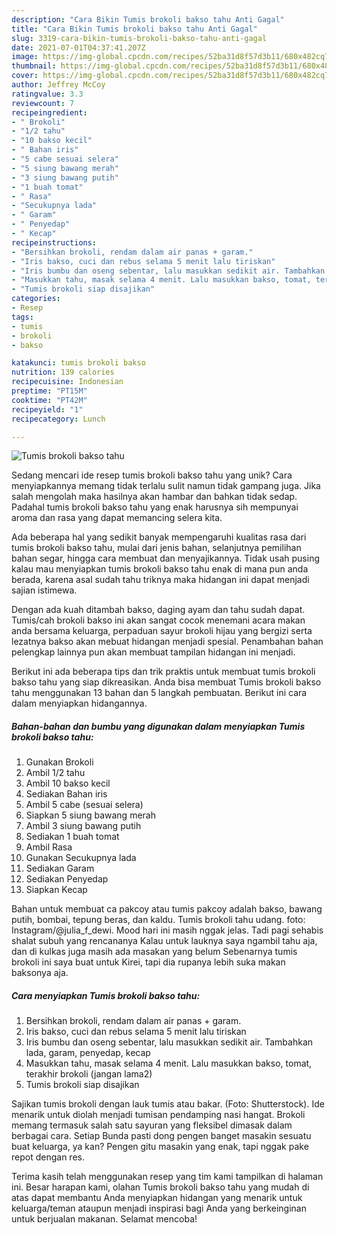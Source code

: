 ```yaml
---
description: "Cara Bikin Tumis brokoli bakso tahu Anti Gagal"
title: "Cara Bikin Tumis brokoli bakso tahu Anti Gagal"
slug: 3319-cara-bikin-tumis-brokoli-bakso-tahu-anti-gagal
date: 2021-07-01T04:37:41.207Z
image: https://img-global.cpcdn.com/recipes/52ba31d8f57d3b11/680x482cq70/tumis-brokoli-bakso-tahu-foto-resep-utama.jpg
thumbnail: https://img-global.cpcdn.com/recipes/52ba31d8f57d3b11/680x482cq70/tumis-brokoli-bakso-tahu-foto-resep-utama.jpg
cover: https://img-global.cpcdn.com/recipes/52ba31d8f57d3b11/680x482cq70/tumis-brokoli-bakso-tahu-foto-resep-utama.jpg
author: Jeffrey McCoy
ratingvalue: 3.3
reviewcount: 7
recipeingredient:
- " Brokoli"
- "1/2 tahu"
- "10 bakso kecil"
- " Bahan iris"
- "5 cabe sesuai selera"
- "5 siung bawang merah"
- "3 siung bawang putih"
- "1 buah tomat"
- " Rasa"
- "Secukupnya lada"
- " Garam"
- " Penyedap"
- " Kecap"
recipeinstructions:
- "Bersihkan brokoli, rendam dalam air panas + garam."
- "Iris bakso, cuci dan rebus selama 5 menit lalu tiriskan"
- "Iris bumbu dan oseng sebentar, lalu masukkan sedikit air. Tambahkan lada, garam, penyedap, kecap"
- "Masukkan tahu, masak selama 4 menit. Lalu masukkan bakso, tomat, terakhir brokoli (jangan lama2)"
- "Tumis brokoli siap disajikan"
categories:
- Resep
tags:
- tumis
- brokoli
- bakso

katakunci: tumis brokoli bakso 
nutrition: 139 calories
recipecuisine: Indonesian
preptime: "PT15M"
cooktime: "PT42M"
recipeyield: "1"
recipecategory: Lunch

---
```



![Tumis brokoli bakso tahu](https://img-global.cpcdn.com/recipes/52ba31d8f57d3b11/680x482cq70/tumis-brokoli-bakso-tahu-foto-resep-utama.jpg)

Sedang mencari ide resep tumis brokoli bakso tahu yang unik? Cara menyiapkannya memang tidak terlalu sulit namun tidak gampang juga. Jika salah mengolah maka hasilnya akan hambar dan bahkan tidak sedap. Padahal tumis brokoli bakso tahu yang enak harusnya sih mempunyai aroma dan rasa yang dapat memancing selera kita.

Ada beberapa hal yang sedikit banyak mempengaruhi kualitas rasa dari tumis brokoli bakso tahu, mulai dari jenis bahan, selanjutnya pemilihan bahan segar, hingga cara membuat dan menyajikannya. Tidak usah pusing kalau mau menyiapkan tumis brokoli bakso tahu enak di mana pun anda berada, karena asal sudah tahu triknya maka hidangan ini dapat menjadi sajian istimewa.

Dengan ada kuah ditambah bakso, daging ayam dan tahu sudah dapat. Tumis/cah brokoli bakso ini akan sangat cocok menemani acara makan anda bersama keluarga, perpaduan sayur brokoli hijau yang bergizi serta lezatnya bakso akan mebuat hidangan menjadi spesial. Penambahan bahan pelengkap lainnya pun akan membuat tampilan hidangan ini menjadi.


Berikut ini ada beberapa tips dan trik praktis untuk membuat tumis brokoli bakso tahu yang siap dikreasikan. Anda bisa membuat Tumis brokoli bakso tahu menggunakan 13 bahan dan 5 langkah pembuatan. Berikut ini cara dalam menyiapkan hidangannya.

<!--inarticleads1-->

##### Bahan-bahan dan bumbu yang digunakan dalam menyiapkan Tumis brokoli bakso tahu:

1. Gunakan  Brokoli
1. Ambil 1/2 tahu
1. Ambil 10 bakso kecil
1. Sediakan  Bahan iris
1. Ambil 5 cabe (sesuai selera)
1. Siapkan 5 siung bawang merah
1. Ambil 3 siung bawang putih
1. Sediakan 1 buah tomat
1. Ambil  Rasa
1. Gunakan Secukupnya lada
1. Sediakan  Garam
1. Sediakan  Penyedap
1. Siapkan  Kecap


Bahan untuk membuat ca pakcoy atau tumis pakcoy adalah bakso, bawang putih, bombai, tepung beras, dan kaldu. Tumis brokoli tahu udang. foto: Instagram/@julia_f_dewi. Mood hari ini masih nggak jelas. Tadi pagi sehabis shalat subuh yang rencananya Kalau untuk lauknya saya ngambil tahu aja, dan di kulkas juga masih ada masakan yang belum Sebenarnya tumis brokoli ini saya buat untuk Kirei, tapi dia rupanya lebih suka makan baksonya aja. 

<!--inarticleads2-->

##### Cara menyiapkan Tumis brokoli bakso tahu:

1. Bersihkan brokoli, rendam dalam air panas + garam.
1. Iris bakso, cuci dan rebus selama 5 menit lalu tiriskan
1. Iris bumbu dan oseng sebentar, lalu masukkan sedikit air. Tambahkan lada, garam, penyedap, kecap
1. Masukkan tahu, masak selama 4 menit. Lalu masukkan bakso, tomat, terakhir brokoli (jangan lama2)
1. Tumis brokoli siap disajikan


Sajikan tumis brokoli dengan lauk tumis atau bakar. (Foto: Shutterstock). Ide menarik untuk diolah menjadi tumisan pendamping nasi hangat. Brokoli memang termasuk salah satu sayuran yang fleksibel dimasak dalam berbagai cara. Setiap Bunda pasti dong pengen banget masakin sesuatu buat keluarga, ya kan? Pengen gitu masakin yang enak, tapi nggak pake repot dengan res. 

Terima kasih telah menggunakan resep yang tim kami tampilkan di halaman ini. Besar harapan kami, olahan Tumis brokoli bakso tahu yang mudah di atas dapat membantu Anda menyiapkan hidangan yang menarik untuk keluarga/teman ataupun menjadi inspirasi bagi Anda yang berkeinginan untuk berjualan makanan. Selamat mencoba!
